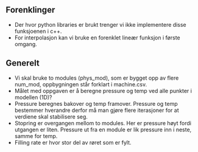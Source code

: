 ## Forenklinger 
- Der hvor python libraries er brukt trenger vi ikke implementere disse funksjoenen i c++.
- For interpolasjon kan vi bruke en forenklet lineær funksjon i første omgang.

## Generelt
- Vi skal bruke to modules (phys_mod), som er bygget opp av flere num_mod, oppbygningen står forklart i machine.csv.
- Målet med oppgaven er å beregne pressure og temp ved alle punkter i modellen (1D)?
- Pressure beregnes bakover og temp framover. Pressure og temp bestemmer hverandre derfor må man gjøre flere iterasjoner for at verdiene skal stabilisere seg.
- Stopring er overgangen mellom to modules. Her er pressure høyt fordi utgangen er liten. Pressure ut fra en module er lik pressure inn i neste, samme for temp.
- Filling rate er hvor stor del av røret som er fylt. 
